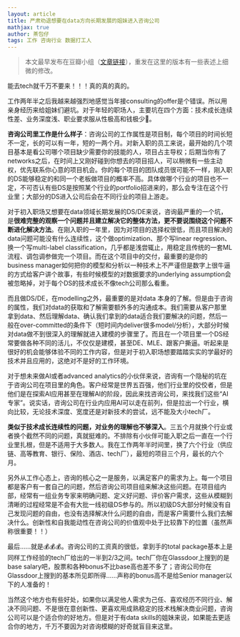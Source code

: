```yaml
---
layout: article
title: 严肃劝退想要在data方向长期发展的姐妹进入咨询公司
mathjax: true
author: 茶包仔
tags: 工作 咨询行业 数据打工人
---
```

> 本文最早发布在豆瓣小组（[文章链接](https://www.douban.com/group/topic/217242457/#7906375HODKMCH)），重发在这里的版本有一些表述上细微的修改。

能去tech就千万不要来！！！真的真的真的。

工作两年半之后我越来越强烈地感觉当年接consulting的offer是个错误。所以用亲身经历来给姐妹们避坑。对于年轻的职场人，主要坑在四个方面：技术成长连续性差、业务深度浅、职业要求服从性极高和钱极少🤏。

<!--more-->

**咨询公司里工作是什么样子**：咨询公司的工作属性是项目制，每个项目的时间长短不一定，长的可以有一年，短的一两个月。对新入职的员工来说，最开始的几个项目基本是看公司哪个项目缺少需要你的技能的人，项目占主导权；后期当你有了networks之后，在时间上又刚好碰到你想去的项目招人，可以稍微有一些主动权，优先联系你心意的项目机会。你的每个项目的团队成员很可能不一样，刚入职的DS能够稳定的和同一个老板做项目的概率不高。具体做哪个行业的项目也不一定，不可否认有些DS是按照某个行业的portfolio招进来的，那么会专注在这个行业里；大部分的DS进入公司后会在不同行业的项目上游走。

对于初入职场又想要在data领域长期发展的DS/DE来说，咨询最严重的一个坑，是**很难完整的观察一个问题并且建立解决它的整体方法，更不要说围绕这个问题不断进化解决方法**。在刚入职的一年里，因为对项目的选择权很低，而且项目解决的data问题可能没有什么连续性，这个做optimization、那个写linear regression、换一个写multi-label classification，几乎都是浅尝辄止，用稳定且传统的一套ML流程、调包调参做完一个项目。而在这个项目中的交付，最重要的是你的business manager如何把你的模型和分析以一种技术上不严谨但是数字上很牛逼的方式给客户讲个故事，有些时候模型的对数据要求的underlying assumption会被忽略掉，对于每个DS的技术成长不像tech公司那么看重。

而且做DS/DE，在modelling之外，最重要的是对data 本身的了解。但是由于咨询的属性，我们对data的获取和了解需要额外多的沟通成本。我们需要从客户那里拿到data、然后理解data、确认我们拿到的data适合我们要解决的问题，然后一般在over-committed的条件下（短时间内deliver很多model/分析），大部分时候对data做不到很深入的理解就进入建模的步骤里了。而且在一个项目里一个DS经常要做各种不同的活儿，不仅仅是建模，甚至DE、MLE、跟客户撕逼。听起来是很好的机会能够体验不同的工作内容，但是对于初入职场想要踏踏实实的学最好的技术并且应用的，这绝对不是好的工作环境。

对于想未来做AI或者advanced analytics的小伙伴来说，咨询有一个隐秘的坑在于咨询公司在项目里的角色。客户经常是世界五百强，他们行业里的佼佼者，但是他们是在探索AI应用甚至在理解AI的阶段，因此来找咨询公司，来找我们这些“AI专家”。说实话，咨询公司在行业内应用AI可以走在前列，但是拉出一个行业，横向比较，无论技术深度、宽度还是对新技术的尝试，远不能及大小tech厂。

**类似于技术成长连续性的问题，对业务的理解也不够深入**。三五个月就换个行业或者换个截然不同的问题，真就挺难的。不排除有小伙伴可能入职之后一直在一个行业里扎根，但是不适用于大多数人。我在工作两年半时间里，换了六个行业（供应链、高等教育、银行、保险、酒店、tech厂），最短的项目三个月，最长的六个月。

另外从工作心态上，咨询的核心之一是服务，以满足客户的需求为上。每一个项目都是客户有一套自己的问题，然后咨询公司项目组来解决这些问题。在项目组内部，经常有一组业务专家来明确问题、定义好问题、评价客户需求，这些从模糊到清晰的过程经常是不会有大批一线初级DS参与的。所以初级DS大部分时候没有自己发现问题的自由，也没有选择解决什么问题的自由，而是客户需要什么我们去解决什么。创新性和自我能动性在咨询公司的价值观中处于比较靠下的位置（虽然声称很重要！！）

最后……就是💰💰💰。咨询公司的工资真的很低，拿到手的total package基本上是同样工作经验的tech厂给出的一半到2/3之间。tech厂你在Glassdoor上搜到的是base salary吧，股票和各种bonus不比base高也差不多了；咨询公司你在Glassdoor上搜到的基本所见即所得……声称的bonus高不是给Senior manager以下的人准备的！

当然这个地方也有些好处，如果你以满足他人需求为己任、喜欢经历不同行业、解决不同问题、不是很在意创新性、更喜欢用成熟稳定的技术栈解决商业问题，咨询公司可以是个适合你的好地方。但是对于有data skills的姐妹来说，如果能去更适合你的地方，千万不要因为对咨询模糊的好奇就盲目来这里。